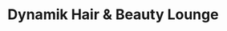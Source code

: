 ---
title: "Dynamik Hair & Beauty Lounge"
url: /hebburn/dynamik-hair-and-beauty-lounge/
shop: hairdresser
---